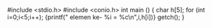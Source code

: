 #include <stdio.h>
#include <conio.h>
int main ()
{
    char h[5];
    for (int i=0;i<5;i++);
    {printf(" elemen ke- %i = %c\n",i,h[i])}
    getch();
}
